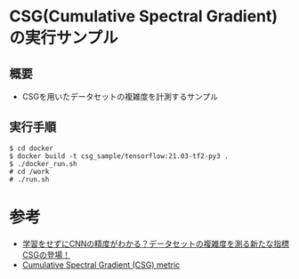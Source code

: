 # CSG(Cumulative Spectral Gradient)の実行サンプル

## 概要

* CSGを用いたデータセットの複雑度を計測するサンプル

## 実行手順

	$ cd docker  
	$ docker build -t csg_sample/tensorflow:21.03-tf2-py3 .  
	$ ./docker_run.sh  
	# cd /work  
	# ./run.sh  


# 参考

* [学習をせずにCNNの精度がわかる？データセットの複雑度を測る新たな指標CSGの登場！](https://ai-scholar.tech/articles/others/csg-ai-337)
* [Cumulative Spectral Gradient (CSG) metric](https://github.com/Dref360/spectral_metric)
